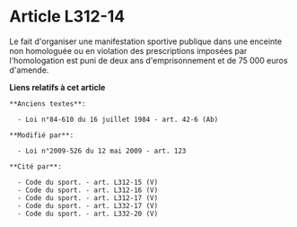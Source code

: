 # Article L312-14

Le fait d'organiser une manifestation sportive publique dans une enceinte non homologuée ou en violation des prescriptions
imposées par l'homologation est puni de deux ans d'emprisonnement et de 75 000 euros d'amende.

**Liens relatifs à cet article**

	**Anciens textes**:

	  - Loi n°84-610 du 16 juillet 1984 - art. 42-6 (Ab)

	**Modifié par**:

	  - Loi n°2009-526 du 12 mai 2009 - art. 123

	**Cité par**:

	  - Code du sport. - art. L312-15 (V)
	  - Code du sport. - art. L312-16 (V)
	  - Code du sport. - art. L312-17 (V)
	  - Code du sport. - art. L332-17 (V)
	  - Code du sport. - art. L332-20 (V)
